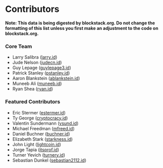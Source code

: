 # Contributors

**Note: This data is being digested by blockstack.org. Do not change the formatting of this list unless you first make an adjustment to the code on blockstack.org.**

### Core Team

- Larry Salibra ([larry.id](https://onename.com/larry))
- Jude Nelson ([judecn.id](https://explorer.blockstack.org/name/judecn.id))
- Guy Lepage ([guylepage3.id](https://onename.com/guylepage3))
- Patrick Stanley ([pstanley.id](https://explorer.blockstack.org/name/pstanley.id))
- Aaron Blankstein ([ablankstein.id](https://onename.com/ablankstein))
- Muneeb Ali ([muneeb.id](https://onename.com/muneeb))
- Ryan Shea ([ryan.id](https://onename.com/ryan))

### Featured Contributors

- Eric Stermer ([estermer.id](https://onename.com/estermer))
- Ty George ([cryptocracy.id](https://explorer.blockstack.org/name/cryptocracy.id))
- Valentin Sundermann ([vsund.id](https://onename.com/vsund))
- Michael Freedman ([mfreed.id](https://onename.com/mfreed))
- Daniel Buchner ([buchner.id](https://onename.com/buchner))
- Elizabeth Stark ([starkness.id](https://onename.com/starkness))
- John Light ([lightcoin.id](https://onename.com/lightcoin))
- Jorge Tapia ([itsprof.id](https://onename.com/itsprof))
- Turner Yevich ([turnery.id](https://onename.com/turnery))
- Sebastian Dunkel ([sebastian2112.id](https://onename.com/sebastian2112))
